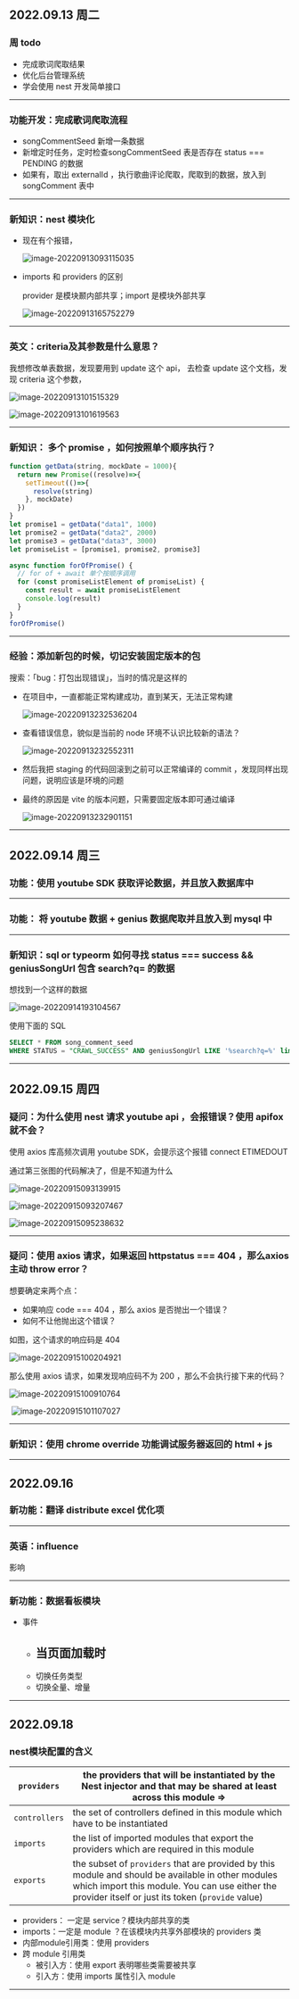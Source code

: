 ## 2022.09.13 周二 

### 周 todo

- 完成歌词爬取结果
- 优化后台管理系统
- 学会使用 nest 开发简单接口

---

### 功能开发：完成歌词爬取流程

- songCommentSeed 新增一条数据
- 新增定时任务，定时检查songCommentSeed 表是否存在 status === PENDING 的数据
- 如果有，取出 externalId ，执行歌曲评论爬取，爬取到的数据，放入到 songComment 表中

---

### 新知识：nest 模块化

- 现在有个报错，

  ![image-20220913093115035](https://raw.githubusercontent.com/wojiaofengzhongzhuifeng/iamge-host-2/master/image-20220913093115035.png)

- imports 和 providers 的区别

  provider 是模块颞内部共享；import 是模块外部共享

  ![image-20220913165752279](https://raw.githubusercontent.com/wojiaofengzhongzhuifeng/iamge-host-2/master/image-20220913165752279.png)

---

### 英文：criteria及其参数是什么意思？

我想修改单表数据，发现要用到 update 这个 api， 去检查 update 这个文档，发现 criteria 这个参数，

![image-20220913101515329](https://raw.githubusercontent.com/wojiaofengzhongzhuifeng/iamge-host-2/master/image-20220913101515329.png)

![image-20220913101619563](https://raw.githubusercontent.com/wojiaofengzhongzhuifeng/iamge-host-2/master/image-20220913101619563.png)

---

### 新知识： 多个 promise ，如何按照单个顺序执行？

```javascript
function getData(string, mockDate = 1000){
  return new Promise((resolve)=>{
    setTimeout(()=>{
      resolve(string)
    }, mockDate)
  })
}
let promise1 = getData("data1", 1000)
let promise2 = getData("data2", 2000)
let promise3 = getData("data3", 3000)
let promiseList = [promise1, promise2, promise3]

async function forOfPromise() {
  // for of + await 单个按顺序调用
  for (const promiseListElement of promiseList) {
    const result = await promiseListElement
    console.log(result)
  }
}
forOfPromise()
```



---

### 经验：添加新包的时候，切记安装固定版本的包

搜索：「bug：打包出现错误」，当时的情况是这样的

- 在项目中，一直都能正常构建成功，直到某天，无法正常构建

  ![image-20220913232536204](https://raw.githubusercontent.com/wojiaofengzhongzhuifeng/iamge-host-2/master/image-20220913232536204.png)

- 查看错误信息，貌似是当前的 node 环境不认识比较新的语法？

  ![image-20220913232552311](https://raw.githubusercontent.com/wojiaofengzhongzhuifeng/iamge-host-2/master/image-20220913232552311.png)

- 然后我把 staging 的代码回滚到之前可以正常编译的 commit ，发现同样出现问题，说明应该是环境的问题

- 最终的原因是 vite 的版本问题，只需要固定版本即可通过编译

  ![image-20220913232901151](https://raw.githubusercontent.com/wojiaofengzhongzhuifeng/iamge-host-2/master/image-20220913232901151.png)

---

## 2022.09.14 周三

### 功能：使用 youtube SDK 获取评论数据，并且放入数据库中

---

### 功能： 将 youtube 数据 + genius 数据爬取并且放入到 mysql 中

---

### 新知识：sql or typeorm 如何寻找 status === success && geniusSongUrl 包含 search?q= 的数据

想找到一个这样的数据

![image-20220914193104567](https://raw.githubusercontent.com/wojiaofengzhongzhuifeng/iamge-host-2/master/image-20220914193104567.png)

使用下面的 SQL 

```sql
SELECT * FROM song_comment_seed
WHERE STATUS = "CRAWL_SUCCESS" AND geniusSongUrl LIKE '%search?q=%' limit 1
```

---

## 2022.09.15 周四

### 疑问：为什么使用 nest 请求 youtube api ，会报错误？使用 apifox 就不会？

使用 axios 库高频次调用 youtube SDK，会提示这个报错 connect ETIMEDOUT

通过第三张图的代码解决了，但是不知道为什么



![image-20220915093139915](https://raw.githubusercontent.com/wojiaofengzhongzhuifeng/iamge-host-2/master/image-20220915093139915.png)

![image-20220915093207467](https://raw.githubusercontent.com/wojiaofengzhongzhuifeng/iamge-host-2/master/image-20220915093207467.png)

![image-20220915095238632](https://raw.githubusercontent.com/wojiaofengzhongzhuifeng/iamge-host-2/master/image-20220915095238632.png)

---

### 疑问：使用 axios 请求，如果返回 httpstatus === 404 ，那么axios 主动 throw error？

想要确定来两个点：

- 如果响应 code === 404 ，那么 axios 是否抛出一个错误？
- 如何不让他抛出这个错误？



如图，这个请求的响应码是 404 

![image-20220915100204921](https://raw.githubusercontent.com/wojiaofengzhongzhuifeng/iamge-host-2/master/image-20220915100204921.png)

那么使用 axios 请求，如果发现响应码不为 200 ，那么不会执行接下来的代码？

![image-20220915100910764](https://raw.githubusercontent.com/wojiaofengzhongzhuifeng/iamge-host-2/master/image-20220915100910764.png)

​	![image-20220915101107027](https://raw.githubusercontent.com/wojiaofengzhongzhuifeng/iamge-host-2/master/image-20220915101107027.png)

---

### 新知识：使用 chrome override 功能调试服务器返回的 html  + js 

---

## 2022.09.16

### 新功能：翻译 distribute excel 优化项

---

### 英语：influence

影响

---

### 新功能：数据看板模块

- 事件
  - 当页面加载时
    - 
  - 切换任务类型
  - 切换全量、增量

---

## 2022.09.18

### nest模块配置的含义

| `providers`   | the providers that will be instantiated by the Nest injector and that may be shared at least across this module => |
| ------------- | ------------------------------------------------------------ |
| `controllers` | the set of controllers defined in this module which have to be instantiated |
| `imports`     | the list of imported modules that export the providers which are required in this module |
| `exports`     | the subset of `providers` that are provided by this module and should be available in other modules which import this module. You can use either the provider itself or just its token (`provide` value) |

- providers： 一定是 service？模块内部共享的类
- imports：一定是 module ？在该模块内共享外部模块的 providers 类
- 内部module引用类：使用 providers
- 跨 module 引用类
  - 被引入方：使用 export 表明哪些类需要被共享
  - 引入方：使用 imports 属性引入 module

---





